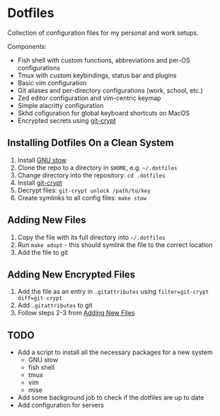 # Dotfiles

Collection of configuration files for my personal and work setups.

Components:
- Fish shell with custom functions, abbreviations and per-OS configurations
- Tmux with custom keybindings, status bar and plugins
- Basic vim configuration
- Git aliases and per-directory configurations (work, school, etc.)
- Zed editor configuration and vim-centric keymap
- Simple alacritty configuration
- Skhd cofiguration for global keyboard shortcuts on MacOS
- Encrypted secrets using [git-crypt](https://www.agwa.name/projects/git-crypt/)

## Installing Dotfiles On a Clean System

1. Install [GNU stow](https://www.gnu.org/software/stow/)
2. Clone the repo to a directory in `$HOME`, e.g. `~/.dotfiles`
3. Change directory into the repository: `cd .dotfiles`
4. Install [git-crypt](https://www.agwa.name/projects/git-crypt/)
5. Decrypt files: `git-crypt unlock /path/to/key`
6. Create symlinks to all config files: `make stow`

## Adding New Files

1. Copy the file with its full directory into `~/.dotfiles`
2. Run `make adopt` - this should symlink the file to the correct location
3. Add the file to git

## Adding New **Encrypted** Files

1. Add the file as an entry in `.gitattributes` using `filter=git-crypt diff=git-crypt`
2. Add `.gitattributes` to git
3. Follow steps 2-3 from [Adding New Files](#adding-new-files)

## TODO

- Add a script to install all the necessary packages for a new system
  - GNU stow
  - fish shell
  - tmux
  - vim
  - mise
- Add some background job to check if the dotfiles are up to date
- Add configuration for servers
